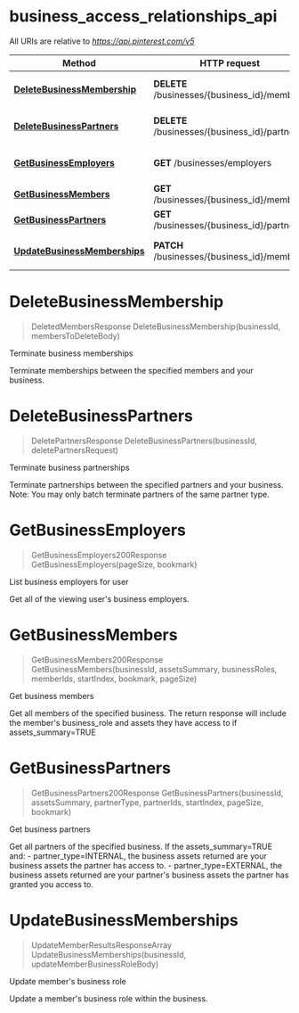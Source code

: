 # business_access_relationships_api

All URIs are relative to *https://api.pinterest.com/v5*

Method | HTTP request | Description
------------- | ------------- | -------------
[**DeleteBusinessMembership**](business_access_relationships_api.md#DeleteBusinessMembership) | **DELETE** /businesses/{business_id}/members | Terminate business memberships
[**DeleteBusinessPartners**](business_access_relationships_api.md#DeleteBusinessPartners) | **DELETE** /businesses/{business_id}/partners | Terminate business partnerships
[**GetBusinessEmployers**](business_access_relationships_api.md#GetBusinessEmployers) | **GET** /businesses/employers | List business employers for user
[**GetBusinessMembers**](business_access_relationships_api.md#GetBusinessMembers) | **GET** /businesses/{business_id}/members | Get business members
[**GetBusinessPartners**](business_access_relationships_api.md#GetBusinessPartners) | **GET** /businesses/{business_id}/partners | Get business partners
[**UpdateBusinessMemberships**](business_access_relationships_api.md#UpdateBusinessMemberships) | **PATCH** /businesses/{business_id}/members | Update member&#39;s business role


<a name="DeleteBusinessMembership"></a>
# **DeleteBusinessMembership**
> DeletedMembersResponse DeleteBusinessMembership(businessId, membersToDeleteBody)

Terminate business memberships

Terminate memberships between the specified members and your business.
<a name="DeleteBusinessPartners"></a>
# **DeleteBusinessPartners**
> DeletePartnersResponse DeleteBusinessPartners(businessId, deletePartnersRequest)

Terminate business partnerships

Terminate partnerships between the specified partners and your business. Note: You may only batch terminate partners of the same partner type.
<a name="GetBusinessEmployers"></a>
# **GetBusinessEmployers**
> GetBusinessEmployers200Response GetBusinessEmployers(pageSize, bookmark)

List business employers for user

Get all of the viewing user&#39;s business employers.
<a name="GetBusinessMembers"></a>
# **GetBusinessMembers**
> GetBusinessMembers200Response GetBusinessMembers(businessId, assetsSummary, businessRoles, memberIds, startIndex, bookmark, pageSize)

Get business members

Get all members of the specified business. The return response will include the member&#39;s business_role and assets they have access to if assets_summary&#x3D;TRUE
<a name="GetBusinessPartners"></a>
# **GetBusinessPartners**
> GetBusinessPartners200Response GetBusinessPartners(businessId, assetsSummary, partnerType, partnerIds, startIndex, pageSize, bookmark)

Get business partners

Get all partners of the specified business.  If the assets_summary&#x3D;TRUE and: - partner_type&#x3D;INTERNAL, the business assets returned are your business assets the partner has access to. - partner_type&#x3D;EXTERNAL, the business assets returned are your partner&#39;s business assets the partner has granted you   access to.
<a name="UpdateBusinessMemberships"></a>
# **UpdateBusinessMemberships**
> UpdateMemberResultsResponseArray UpdateBusinessMemberships(businessId, updateMemberBusinessRoleBody)

Update member&#39;s business role

Update a member&#39;s business role within the business.
